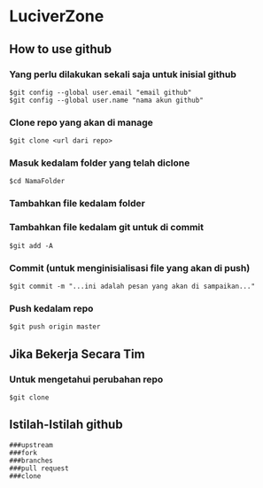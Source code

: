 # LuciverZone
## How to use github

### Yang perlu dilakukan sekali saja untuk inisial github
	$git config --global user.email "email github"
	$git config --global user.name "nama akun github"

### Clone repo yang akan di manage
	$git clone <url dari repo>

### Masuk kedalam folder yang telah diclone
	$cd NamaFolder

### Tambahkan file kedalam folder

### Tambahkan file kedalam git untuk di commit
	$git add -A

### Commit (untuk menginisialisasi file yang akan di push)
	$git commit -m "...ini adalah pesan yang akan di sampaikan..."

### Push kedalam repo
	$git push origin master

## Jika Bekerja Secara Tim
### Untuk mengetahui perubahan repo
	$git clone

## Istilah-Istilah github
	###upstream
	###fork
	###branches
	###pull request
	###clone
